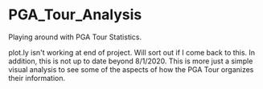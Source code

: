 # PGA_Tour_Analysis
Playing around with PGA Tour Statistics.

plot.ly isn't working at end of project. Will sort out if I come back to this. In addition, this is not up to date beyond 8/1/2020. This is more just a simple visual analysis to see some of the aspects of how the PGA Tour organizes their information.
